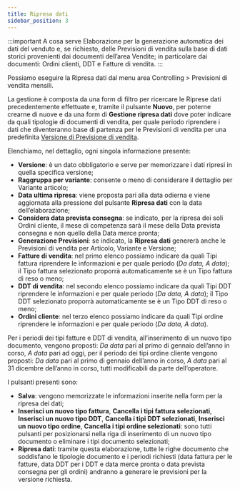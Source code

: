 ```yaml
---
title: Ripresa dati
sidebar_position: 3
---
```


:::important A cosa serve
Elaborazione per la generazione automatica dei dati del venduto e, se richiesto, delle Previsioni di vendita sulla base di dati storici provenienti dai documenti dell’area Vendite; in particolare dai documenti: Ordini clienti, DDT e Fatture di vendita.
:::

Possiamo eseguire la Ripresa dati dal menu area Controlling > Previsioni di vendita mensili.

La gestione è composta da una form di filtro per ricercare le Riprese dati precedentemente effettuate e, tramite il pulsante **Nuovo**, per poterne crearne di nuove e da una form di **Gestione ripresa dati** dove poter indicare da quali tipologie di documenti di vendita, per quale periodo riprendere i dati che diventeranno base di partenza per le Previsioni di vendita per una predefinita [Versione di Previsione di vendita](/docs/configurations/tables/controlling/forecast/pv-versions).

Elenchiamo, nel dettaglio, ogni singola informazione presente:

- **Versione**: è un dato obbligatorio e serve per memorizzare i dati ripresi in quella specifica versione;
- **Raggruppa per variante**: consente o meno di considerare il dettaglio per Variante articolo;
- **Data ultima ripresa**: viene proposta pari alla data odierna e viene aggiornata alla pressione del pulsante **Ripresa dati** con la data dell’elaborazione;
- **Considera data prevista consegna**: se indicato, per la ripresa dei soli Ordini cliente, il mese di competenza sarà il mese della Data prevista consegna e non quello della Data merce pronta;
- **Generazione Previsioni**: se indicato, la **Ripresa dati** genererà anche le Previsioni di vendita per Articolo, Variante e Versione;
- **Fatture di vendita**: nel primo elenco possiamo indicare da quali Tipi fattura riprendere le informazioni e per quale periodo (*Da data, A data*); il Tipo fattura selezionato proporrà automaticamente se è un Tipo fattura di reso o meno;
- **DDT di vendita**: nel secondo elenco possiamo indicare da quali Tipi DDT riprendere le informazioni e per quale periodo (*Da data, A data*); il Tipo DDT selezionato proporrà automaticamente se è un Tipo DDT di reso o meno;
- **Ordini cliente**: nel terzo elenco possiamo indicare da quali Tipi ordine riprendere le informazioni e per quale periodo (*Da data, A data*).

Per i periodi dei tipi fatture e DDT di vendita, all’inserimento di un nuovo tipo documento, vengono proposti: *Da data* pari al primo di gennaio dell’anno in corso, *A data* pari ad oggi, per il periodo dei tipi ordine cliente vengono proposti: *Da data* pari al primo di gennaio dell’anno in corso, *A data* pari al 31 dicembre dell’anno in corso, tutti modificabili da parte dell’operatore.

I pulsanti presenti sono:

- **Salva**: vengono memorizzate le informazioni inserite nella form per la ripresa dei dati;
- **Inserisci un nuovo tipo fattura**, **Cancella i tipi fattura selezionati**, **Inserisci un nuovo tipo DDT**, **Cancella i tipi DDT selezionati**, **Inserisci un nuovo tipo ordine**, **Cancella i tipi ordine selezionati**: sono tutti pulsanti per posizionarsi nella riga di inserimento di un nuovo tipo documento o eliminare i tipi documento selezionati;
- **Ripresa dati**: tramite questa elaborazione, tutte le righe documento che soddisfano le tipologie documento e i periodi richiesti (data fattura per le fatture, data DDT per i DDT e data merce pronta o data prevista consegna per gli ordini) andranno a generare le previsioni per la versione richiesta.
